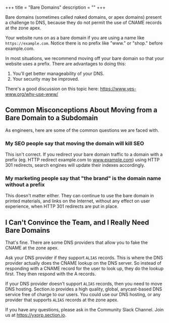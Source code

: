 +++
title = "Bare Domains"
description = ""
+++

Bare domains (sometimes called naked domains, or apex domains) present a challenge to DNS, because they do not permit the use of CNAME records at the zone apex.

Your website runs on as a bare domain if you are using a name like `https://example.com`. Notice there is no prefix like "www." or "shop." before example.com.

In most situations, we recommend moving off your bare domain so that your website uses a prefix. There are advantages to doing this:

1. You'll get better manageability of your DNS.
1. Your security may be improved.

There's a good discussion on this topic here: https://www.yes-www.org/why-use-www/

## Common Misconceptions About Moving from a Bare Domain to a Subdomain

As engineers, here are some of the common questions we are faced with.

### My SEO people say that moving the domain will kill SEO

This isn't correct. If you redirect your bare domain traffic to a domain with a prefix (eg. HTTP redirect example.com to www.example.com) using HTTP 301 redirects, search engines will update their indexes accordingly.

### My marketing people say that "the brand" is the domain name without a prefix

This doesn't matter either. They can continue to use the bare domain in printed materials, and links on the Internet, without any effect on user experience, when HTTP 301 redirects are put in place.

## I Can't Convince the Team, and I Really Need Bare Domains

That's fine. There are some DNS providers that allow you to fake the CNAME at the zone apex.

Ask your DNS provider if they support `ALIAS` records. This is where the DNS provider actually does the CNAME lookup on the DNS server. So instead of responding with a CNAME record for the user to look up, they do the lookup first. They then respond with the A records.

If your DNS provider doesn't support `ALIAS` records, then you need to move DNS hosting. Section.io provides a high quality, global, anycast-based DNS service free of charge to our users. You could use our DNS hosting, or any provider that supports `ALIAS` records at the zone apex.

If you have any questions, please ask in the Community Slack Channel. Join us at https://yxorp.section.io.